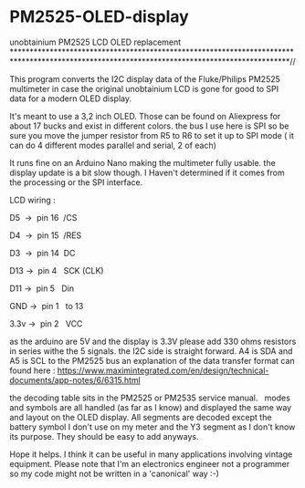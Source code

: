 # PM2525-OLED-display
unobtainium PM2525 LCD OLED replacement
*********************************************************************************************************************************************//

This program converts the I2C display data of the Fluke/Philips PM2525 multimeter in case the original unobtainium LCD is gone for good
to SPI data for a modern OLED display.

It's meant to use a 3,2 inch OLED. Those can be found on Aliexpress for about 17 bucks and exist in different colors.
the bus I use here is SPI so be sure you move the jumper resistor from R5 to R6 to set it up to SPI mode ( it can do 4 different modes parallel
and serial, 2 of each)

It runs fine on an Arduino Nano making the multimeter fully usable. the display update is a bit slow though.
I Haven't determined if it comes from the processing or the SPI interface.

LCD wiring :


D5  ->  pin 16  /CS

D4  ->  pin 15  /RES

D3  ->  pin 14  DC

D13 ->  pin 4   SCK (CLK)

D11 ->  pin 5   Din

GND ->  pin 1   to 13

3.3v ->  pin 2   VCC


as the arduino are 5V and the display is 3.3V please add 330 ohms resistors in series withe the 5 signals.
the I2C side is straight forward. A4 is SDA and A5 is SCL to the PM2525 bus
an explanation of the data transfer format can found here : https://www.maximintegrated.com/en/design/technical-documents/app-notes/6/6315.html

the decoding table sits in the PM2525 or PM2535 service manual.
 
modes and symbols are all handled (as far as I know) and displayed the same way and layout on the OLED display. All segments are decoded except
the battery symbol I don't use on my meter and the Y3 segment as I don't know its purpose. They should be easy to add anyways.

Hope it helps. I think it can be useful in many applications involving vintage equipment.
Please note that I'm an electronics engineer not a programmer so my code might not be written in a 'canonical' way :-)
